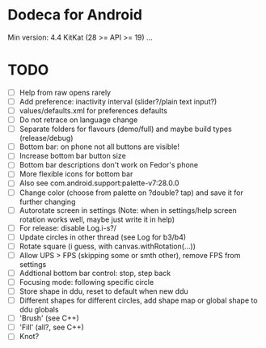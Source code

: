 # Dodeca for Android
Min version: 4.4 KitKat (28 >= API >= 19)
...
# TODO
- [ ] Help from raw opens rarely
- [ ] Add preference: inactivity interval (slider?/plain text input?)
- [ ] values/defaults.xml for preferences defaults
- [ ] Do not retrace on language change
- [ ] Separate folders for flavours (demo/full) and maybe build types (release/debug)
- [ ] Bottom bar: on phone not all buttons are visible!
- [ ] Increase bottom bar button size
- [ ] Bottom bar descriptions don't work on Fedor's phone
- [ ] More flexible icons for bottom bar
- [ ] Also see com.android.support:palette-v7:28.0.0
- [ ] Change color (choose from palette on ?double? tap) and save it for further changing
- [ ] Autorotate screen in settings (Note: when in settings/help screen rotation works well, maybe just write it in help)
- [ ] For release: disable Log.i-s?/
- [ ] Update circles in other thread (see Log for b3/b4)
- [ ] Rotate square (i guess, with canvas.withRotation(...))
- [ ] Allow UPS > FPS (skipping some or smth other), remove FPS from settings
- [ ] Addtional bottom bar control: stop, step back
- [ ] Focusing mode: following specific circle
- [ ] Store shape in ddu, reset to default when new ddu
- [ ] Different shapes for different circles, add shape map or global shape to ddu globals
- [ ] 'Brush' (see C++)
- [ ] 'Fill' (all?, see C++)
- [ ] Knot?
